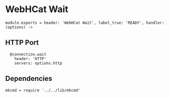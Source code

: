 
# WebHCat Wait

    module.exports = header: 'WebHCat Wait', label_true: 'READY', handler: (options) ->

## HTTP Port

      @connection.wait
        header: 'HTTP'
        servers: options.http

## Dependencies

    mkcmd = require '../../lib/mkcmd'
